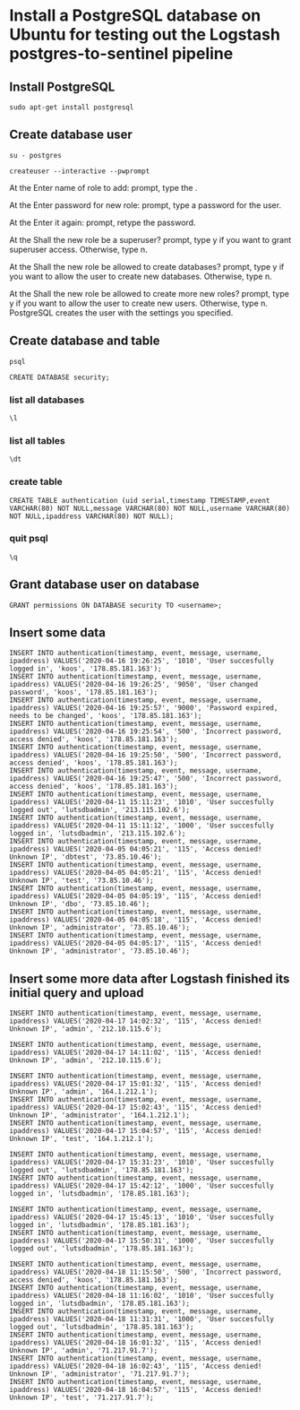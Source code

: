 # Install a PostgreSQL database on Ubuntu for testing out the Logstash postgres-to-sentinel pipeline

## Install PostgreSQL

    sudo apt-get install postgresql

## Create database user

    su - postgres

    createuser --interactive --pwprompt

At the Enter name of role to add: prompt, type the <username>.

At the Enter password for new role: prompt, type a password for the user.

At the Enter it again: prompt, retype the password.

At the Shall the new role be a superuser? prompt, type y if you want to grant superuser access. Otherwise, type n.

At the Shall the new role be allowed to create databases? prompt, type y if you want to allow the user to create new databases. Otherwise, type n.

At the Shall the new role be allowed to create more new roles? prompt, type y if you want to allow the user to create new users. Otherwise, type n.
PostgreSQL creates the user with the settings you specified.

## Create database and table

    psql

    CREATE DATABASE security;
    
### list all databases

	\l

### list all tables

	\dt

### create table

	CREATE TABLE authentication (uid serial,timestamp TIMESTAMP,event VARCHAR(80) NOT NULL,message VARCHAR(80) NOT NULL,username VARCHAR(80) NOT NULL,ipaddress VARCHAR(80) NOT NULL);

### quit psql

	\q

## Grant database user on database

    GRANT permissions ON DATABASE security TO <username>;

## Insert some data

	INSERT INTO authentication(timestamp, event, message, username, ipaddress) VALUES('2020-04-16 19:26:25', '1010', 'User succesfully logged in', 'koos', '178.85.181.163');
	INSERT INTO authentication(timestamp, event, message, username, ipaddress) VALUES('2020-04-16 19:26:25', '9050', 'User changed password', 'koos', '178.85.181.163');
	INSERT INTO authentication(timestamp, event, message, username, ipaddress) VALUES('2020-04-16 19:25:57', '9000', 'Password expired, needs to be changed', 'koos', '178.85.181.163');
	INSERT INTO authentication(timestamp, event, message, username, ipaddress) VALUES('2020-04-16 19:25:54', '500', 'Incorrect password, access denied', 'koos', '178.85.181.163');
	INSERT INTO authentication(timestamp, event, message, username, ipaddress) VALUES('2020-04-16 19:25:50', '500', 'Incorrect password, access denied', 'koos', '178.85.181.163');
	INSERT INTO authentication(timestamp, event, message, username, ipaddress) VALUES('2020-04-16 19:25:47', '500', 'Incorrect password, access denied', 'koos', '178.85.181.163');
	INSERT INTO authentication(timestamp, event, message, username, ipaddress) VALUES('2020-04-11 15:11:23', '1010', 'User succesfully logged out', 'lutsdbadmin', '213.115.102.6');
	INSERT INTO authentication(timestamp, event, message, username, ipaddress) VALUES('2020-04-11 15:11:12', '1000', 'User succesfully logged in', 'lutsdbadmin', '213.115.102.6');
	INSERT INTO authentication(timestamp, event, message, username, ipaddress) VALUES('2020-04-05 04:05:21', '115', 'Access denied! Unknown IP', 'dbtest', '73.85.10.46');
	INSERT INTO authentication(timestamp, event, message, username, ipaddress) VALUES('2020-04-05 04:05:21', '115', 'Access denied! Unknown IP', 'test', '73.85.10.46');
	INSERT INTO authentication(timestamp, event, message, username, ipaddress) VALUES('2020-04-05 04:05:19', '115', 'Access denied! Unknown IP', 'dbo', '73.85.10.46');
	INSERT INTO authentication(timestamp, event, message, username, ipaddress) VALUES('2020-04-05 04:05:18', '115', 'Access denied! Unknown IP', 'administrator', '73.85.10.46');
	INSERT INTO authentication(timestamp, event, message, username, ipaddress) VALUES('2020-04-05 04:05:17', '115', 'Access denied! Unknown IP', 'administrator', '73.85.10.46');

## Insert some more data after Logstash finished its initial query and upload

	INSERT INTO authentication(timestamp, event, message, username, ipaddress) VALUES('2020-04-17 14:02:32', '115', 'Access denied! Unknown IP', 'admin', '212.10.115.6');
	
	INSERT INTO authentication(timestamp, event, message, username, ipaddress) VALUES('2020-04-17 14:11:02', '115', 'Access denied! Unknown IP', 'admin', '212.10.115.6');
	
	INSERT INTO authentication(timestamp, event, message, username, ipaddress) VALUES('2020-04-17 15:01:32', '115', 'Access denied! Unknown IP', 'admin', '164.1.212.1');
	INSERT INTO authentication(timestamp, event, message, username, ipaddress) VALUES('2020-04-17 15:02:43', '115', 'Access denied! Unknown IP', 'administrator', '164.1.212.1');
	INSERT INTO authentication(timestamp, event, message, username, ipaddress) VALUES('2020-04-17 15:04:57', '115', 'Access denied! Unknown IP', 'test', '164.1.212.1');
	
	INSERT INTO authentication(timestamp, event, message, username, ipaddress) VALUES('2020-04-17 15:31:23', '1010', 'User succesfully logged out', 'lutsdbadmin', '178.85.181.163');
	INSERT INTO authentication(timestamp, event, message, username, ipaddress) VALUES('2020-04-17 15:42:12', '1000', 'User succesfully logged in', 'lutsdbadmin', '178.85.181.163');

	INSERT INTO authentication(timestamp, event, message, username, ipaddress) VALUES('2020-04-17 15:45:13', '1010', 'User succesfully logged in', 'lutsdbadmin', '178.85.181.163');
	INSERT INTO authentication(timestamp, event, message, username, ipaddress) VALUES('2020-04-17 15:50:31', '1000', 'User succesfully logged out', 'lutsdbadmin', '178.85.181.163');
	
	INSERT INTO authentication(timestamp, event, message, username, ipaddress) VALUES('2020-04-18 11:15:50', '500', 'Incorrect password, access denied', 'koos', '178.85.181.163');
	INSERT INTO authentication(timestamp, event, message, username, ipaddress) VALUES('2020-04-18 11:16:02', '1010', 'User succesfully logged in', 'lutsdbadmin', '178.85.181.163');
	INSERT INTO authentication(timestamp, event, message, username, ipaddress) VALUES('2020-04-18 11:31:31', '1000', 'User succesfully logged out', 'lutsdbadmin', '178.85.181.163');
	INSERT INTO authentication(timestamp, event, message, username, ipaddress) VALUES('2020-04-18 16:01:32', '115', 'Access denied! Unknown IP', 'admin', '71.217.91.7');
	INSERT INTO authentication(timestamp, event, message, username, ipaddress) VALUES('2020-04-18 16:02:43', '115', 'Access denied! Unknown IP', 'administrator', '71.217.91.7');
	INSERT INTO authentication(timestamp, event, message, username, ipaddress) VALUES('2020-04-18 16:04:57', '115', 'Access denied! Unknown IP', 'test', '71.217.91.7');
